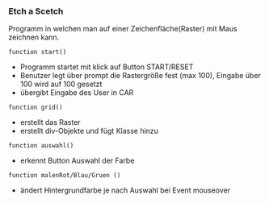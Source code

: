 ### Etch a Scetch ###

Programm in welchen man auf einer Zeichenfläche(Raster) mit Maus zeichnen kann.

```
function start()
```
- Programm startet mit klick auf Button START/RESET
- Benutzer legt über prompt die Rastergröße fest (max 100), Eingabe über 100 wird auf 100 gesetzt
- übergibt Eingabe des User in CAR
```
function grid()
```
- erstellt das Raster
- erstellt div-Objekte und fügt Klasse hinzu

```
function auswahl()
```
- erkennt Button Auswahl der Farbe

```
function malenRot/Blau/Gruen ()
```
- ändert Hintergrundfarbe je nach Auswahl bei Event mouseover
